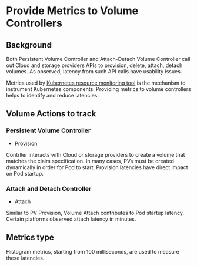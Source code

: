 # Provide Metrics to Volume Controllers

## Background

Both Persistent Volume Controller and Attach-Detach Volume Controller call out Cloud and storage providers APIs to provision, delete, attach, detach volumes. As observed, latency from such API calls have usability issues. 

Metrics used by [Kubernetes resource monitoring tool](https://kubernetes.io/docs/user-guide/monitoring/) is the mechanism to instrument Kubernetes components. Providing metrics to volume controllers helps to identify and reduce latencies.

## Volume Actions to track

###  Persistent Volume Controller

* Provision

Contrller interacts with Cloud or storage providers to create a volume that matches the claim specification. In many cases, PVs must be created dynamically in order for Pod to start. Provision latencies have direct impact on Pod startup.


###  Attach and Detach Controller

* Attach

Similar to PV Provision, Volume Attach contributes to Pod startup latency. Certain platforms observed attach latency in minutes. 


## Metrics type

Histogram metrics, starting from 100 milliseconds, are used to measure these latencies.
